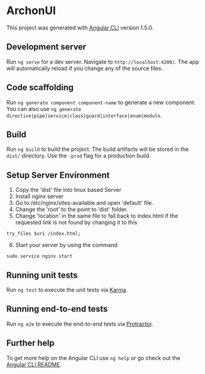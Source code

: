 # ArchonUI

This project was generated with [Angular CLI](https://github.com/angular/angular-cli) version 1.5.0.

## Development server

Run `ng serve` for a dev server. Navigate to `http://localhost:4200/`. The app will automatically reload if you change any of the source files.

## Code scaffolding

Run `ng generate component component-name` to generate a new component. You can also use `ng generate directive|pipe|service|class|guard|interface|enum|module`.

## Build

Run `ng build` to build the project. The build artifacts will be stored in the `dist/` directory. Use the `-prod` flag for a production build.

## Setup Server Environment

1. Copy the 'dist' file into linux based Server
2. Install nginx server
3. Go to /etc/nginx/sites-available and open 'default' file.
4. Change the 'root' to the point to 'dist' folder.
5. Change 'location' in the same file to fall back to index.html if the requested link is not found by changing it to this

```
try_files $uri /index.html;
```

6. Start your server by using the command

```
sudo service nginx start
```

## Running unit tests

Run `ng test` to execute the unit tests via [Karma](https://karma-runner.github.io).

## Running end-to-end tests

Run `ng e2e` to execute the end-to-end tests via [Protractor](http://www.protractortest.org/).

## Further help

To get more help on the Angular CLI use `ng help` or go check out the [Angular CLI README](https://github.com/angular/angular-cli/blob/master/README.md).
